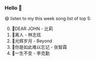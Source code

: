 ### Hello 👋

😄 listen to my this week song list of top 5:

0. 🌈DEAR JOHN - 比莉
1. 🌈离人 - 林志炫
2. 🌈光辉岁月 - Beyond
3. 🌈你是如此难以忘记 - 张智霖
4. 🌈一生不变 - 李克勤

